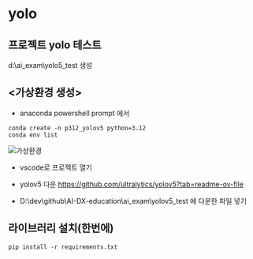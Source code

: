# yolo
## 프로젝트 yolo 테스트
d:\ai_exam\yolo5_test 생성

## <가상환경 생성>
* anaconda powershell prompt 에서
```
conda create -n p312_yolov5 python=3.12
conda env list
```
![가상환경]()

* vscode로 프로젝트 열기

* yolov5 다운
https://github.com/ultralytics/yolov5?tab=readme-ov-file

* D:\dev\github\AI-DX-education\ai_exam\yolov5_test 에 다운한 파일 넣기


## 라이브러리 설치(한번에)
```
pip install -r requirements.txt
```




![]()
![]()
![]()
![]()
![]()
![]()
![]()
![]()
![]()
![]()
![]()
![]()
![]()
![]()